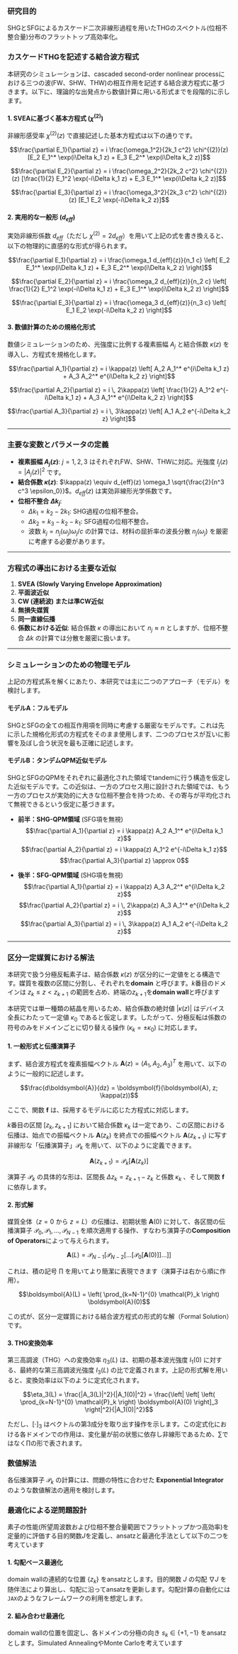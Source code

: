 ### **研究目的**
SHGとSFGによるカスケード二次非線形過程を用いたTHGのスペクトル(位相不整合量)分布のフラットトップ高効率化。

### **カスケードTHGを記述する結合波方程式**

本研究のシミュレーションは、cascaded second-order nonlinear processにおける三つの波(FW、SHW、THW)の相互作用を記述する結合波方程式に基づきます。以下に、理論的な出発点から数値計算に用いる形式までを段階的に示します。

#### **1. SVEAに基づく基本方程式 ($\chi^{(2)}$)**

非線形感受率 $\chi^{(2)}(z)$ で直接記述した基本方程式は以下の通りです。

$$\frac{\partial E_1}{\partial z} = i \frac{\omega_1^2}{2k_1 c^2} \chi^{(2)}(z) [E_2 E_1^* \exp(i\Delta k_1 z) + E_3 E_2^* \exp(i\Delta k_2 z)]$$

$$\frac{\partial E_2}{\partial z} = i \frac{\omega_2^2}{2k_2 c^2} \chi^{(2)}(z) [\frac{1}{2} E_1^2 \exp(-i\Delta k_1 z) + E_3 E_1^* \exp(i\Delta k_2 z)]$$

$$\frac{\partial E_3}{\partial z} = i \frac{\omega_3^2}{2k_3 c^2} \chi^{(2)}(z) [E_1 E_2 \exp(-i\Delta k_2 z)]$$

#### **2. 実用的な一般形 ($d_{eff}$)**

実効非線形係数 $d_{eff}$（ただし $\chi^{(2)} = 2d_{eff}$）を用いて上記の式を書き換えると、以下の物理的に直感的な形式が得られます。

$$\frac{\partial E_1}{\partial z} = i \frac{\omega_1 d_{eff}(z)}{n_1 c} \left[ E_2 E_1^* \exp(i\Delta k_1 z) + E_3 E_2^* \exp(i\Delta k_2 z) \right]$$

$$\frac{\partial E_2}{\partial z} = i \frac{\omega_2 d_{eff}(z)}{n_2 c} \left[ \frac{1}{2} E_1^2 \exp(-i\Delta k_1 z) + E_3 E_1^* \exp(i\Delta k_2 z) \right]$$

$$\frac{\partial E_3}{\partial z} = i \frac{\omega_3 d_{eff}(z)}{n_3 c} \left[ E_1 E_2 \exp(-i\Delta k_2 z) \right]$$

#### **3. 数値計算のための規格化形式**

数値シミュレーションのため、光強度に比例する複素振幅 $A_j$ と結合係数 $\kappa(z)$ を導入し、方程式を規格化します。

$$\frac{\partial A_1}{\partial z} = i \kappa(z) \left[ A_2 A_1^* e^{i\Delta k_1 z} + A_3 A_2^* e^{i\Delta k_2 z} \right]$$

$$\frac{\partial A_2}{\partial z} = i \, 2\kappa(z) \left[ \frac{1}{2} A_1^2 e^{-i\Delta k_1 z} + A_3 A_1^* e^{i\Delta k_2 z} \right]$$

$$\frac{\partial A_3}{\partial z} = i \, 3\kappa(z) \left[ A_1 A_2 e^{-i\Delta k_2 z} \right]$$

---

### **主要な変数とパラメータの定義**

* **複素振幅 $A_j(z)$**: $j=1, 2, 3$ はそれぞれFW、SHW、THWに対応。光強度 $I_j(z) = |A_j(z)|^2$ です。
* **結合係数 $\kappa(z)$**: $\kappa(z) \equiv d_{eff}(z) \omega_1 \sqrt{\frac{2}{n^3 c^3 \epsilon_0}}$。$d_{eff}(z)$ は実効非線形光学係数です。
* **位相不整合 $\Delta k_j$**:
    * $\Delta k_1 = k_2 - 2k_1$: SHG過程の位相不整合。
    * $\Delta k_2 = k_3 - k_2 - k_1$: SFG過程の位相不整合。
    * 波数 $k_j = n_j(\omega_j)\omega_j/c$ の計算では、材料の屈折率の波長分散 $n_j(\omega_j)$ を厳密に考慮する必要があります。

---

### **方程式の導出における主要な近似**

1.  **SVEA (Slowly Varying Envelope Approximation)**
2.  **平面波近似**
3.  **CW (連続波) または準CW近似**
4.  **無損失媒質**
5.  **同一直線伝播**
6.  **係数における近似**: 結合係数 $\kappa$ の導出において $n_j \approx n$ としますが、位相不整合 $\Delta k$ の計算では分散を厳密に扱います。

---

### **シミュレーションのための物理モデル**

上記の方程式系を解くにあたり、本研究では主に二つのアプローチ（モデル）を検討します。

#### **モデルA：フルモデル**

SHGとSFGの全ての相互作用項を同時に考慮する厳密なモデルです。これは先に示した規格化形式の方程式をそのまま使用します、二つのプロセスが互いに影響を及ぼし合う状況を最も正確に記述します。

#### **モデルB：タンデムQPM近似モデル**

SHGとSFGのQPMをそれぞれに最適化された領域でtandemに行う構造を仮定した近似モデルです。この近似は、一方のプロセス用に設計された領域では、もう一方のプロセスが実効的に大きな位相不整合を持つため、その寄与が平均化されて無視できるという仮定に基づきます。

* **前半：SHG-QPM領域** (SFG項を無視)
    $$\frac{\partial A_1}{\partial z} = i \kappa(z) A_2 A_1^* e^{i\Delta k_1 z}$$
    $$\frac{\partial A_2}{\partial z} = i \kappa(z) A_1^2 e^{-i\Delta k_1 z}$$
    $$\frac{\partial A_3}{\partial z} \approx 0$$

* **後半：SFG-QPM領域** (SHG項を無視)
    $$\frac{\partial A_1}{\partial z} = i \kappa(z) A_3 A_2^* e^{i\Delta k_2 z}$$
    $$\frac{\partial A_2}{\partial z} = i \, 2\kappa(z) A_3 A_1^* e^{i\Delta k_2 z}$$
    $$\frac{\partial A_3}{\partial z} = i \, 3\kappa(z) A_1 A_2 e^{-i\Delta k_2 z}$$

---

### **区分一定媒質における解法**

本研究で扱う分極反転素子は、結合係数 $\kappa(z)$ が区分的に一定値をとる構造です。媒質を複数の区間に分割し、それぞれを**domain** と呼びます。$k$番目のドメインは $z_k \le z < z_{k+1}$ の範囲を占め、終端の$z_{k+1}$を**domain wall**と呼びます

本研究では単一種類の結晶を用いるため、結合係数の絶対値 $|\kappa(z)|$ はデバイス全長にわたって一定値 $\kappa_0$ であると仮定します。したがって、分極反転は係数の符号のみをドメインごとに切り替える操作 ($\kappa_k = \pm \kappa_0$) に対応します。

#### **1. 一般形式と伝播演算子**

まず、結合波方程式を複素振幅ベクトル $\boldsymbol{A}(z) = (A_1, A_2, A_3)^T$ を用いて、以下のように一般的に記述します。

$$\frac{d\boldsymbol{A}}{dz} = \boldsymbol{f}(\boldsymbol{A}, z; \kappa(z))$$

ここで、関数 $\boldsymbol{f}$ は、採用するモデルに応じた方程式に対応します。

$k$番目の区間 $[z_k, z_{k+1}]$ において結合係数 $\kappa_k$ は一定であり、この区間における伝播は、始点での振幅ベクトル $\boldsymbol{A}(z_k)$ を終点での振幅ベクトル $\boldsymbol{A}(z_{k+1})$ に写す非線形な「伝播演算子」$\mathcal{P}_k$ を用いて、以下のように定義できます。

$$\boldsymbol{A}(z_{k+1}) = \mathcal{P}_k \left[ \boldsymbol{A}(z_k) \right]$$

演算子 $\mathcal{P}_k$ の具体的な形は、区間長 $\Delta z_k = z_{k+1} - z_k$ と係数 $\kappa_k$ 、そして関数 $\boldsymbol{f}$ に依存します。

#### **2. 形式解**

媒質全体（$z=0$ から $z=L$）の伝播は、初期状態 $\boldsymbol{A}(0)$ に対して、各区間の伝播演算子 $\mathcal{P}_0, \mathcal{P}_1, \dots, \mathcal{P}_{N-1}$ を順次適用する操作、すなわち演算子の**Composition of Operators**によって与えられます。

$$\boldsymbol{A}(L) = \mathcal{P}_{N-1} \left[ \mathcal{P}_{N-2} \left[ \dots \left[ \mathcal{P}_0 \left[ \boldsymbol{A}(0) \right] \right] \dots \right] \right]$$

これは、積の記号 $\prod$ を用いてより簡潔に表現できます（演算子は右から順に作用）。

$$\boldsymbol{A}(L) = \left( \prod_{k=N-1}^{0} \mathcal{P}_k \right) \boldsymbol{A}(0)$$

この式が、区分一定媒質における結合波方程式の形式的な解（Formal Solution）です。

#### **3. THG変換効率**

第三高調波（THG）への変換効率 $\eta_3(L)$ は、初期の基本波光強度 $I_1(0)$ に対する、最終的な第三高調波光強度 $I_3(L)$ の比で定義されます。上記の形式解を用いると、変換効率は以下のように定式化されます。

$$\eta_3(L) = \frac{|A_3(L)|^2}{|A_1(0)|^2} = \frac{\left| \left[ \left( \prod_{k=N-1}^{0} \mathcal{P}_k \right) \boldsymbol{A}(0) \right]_3 \right|^2}{|A_1(0)|^2}$$

ただし、$[\cdot]_3$ はベクトルの第3成分を取り出す操作を示します。この定式化における各ドメインでの作用は、変化量が前の状態に依存し非線形であるため、$\sum$ではなく$\prod$の形で表されます。

### 数値解法

各伝播演算子 $\mathcal{P}_k$ の計算には、問題の特性に合わせた **Exponential Integrator** のような数値解法の適用を検討します。

### **最適化による逆問題設計**

素子の性能(所望周波数および位相不整合量範囲でフラットトップかつ高効率)を定量的に評価する目的関数$J$を定義し、ansatzと最適化手法として以下の二つを考えています

#### **1. 勾配ベース最適化**

domain wallの連続的な位置 $\{z_k\}$ をansatzとします。目的関数 $J$ の勾配 $\nabla J$ を随伴法により算出し、勾配に沿ってansatzを更新します。勾配計算の自動化には`JAX`のようなフレームワークの利用を想定します。

#### **2. 組み合わせ最適化**

domain wallの位置を固定し、各ドメインの分極の向き $s_k \in \{+1, -1\}$ をansatzとします。Simulated AnnealingやMonte Carloを考えています
